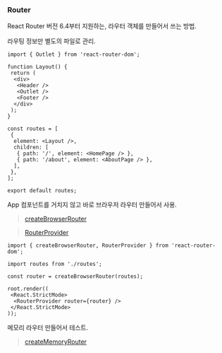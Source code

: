 ### Router

React Router 버전 6.4부터 지원하는, 라우터 객체를 만들어서 쓰는 방법.

라우팅 정보만 별도의 파일로 관리.

```tsx
import { Outlet } from 'react-router-dom';

function Layout() {
 return (
  <div>
   <Header />
   <Outlet />
   <Footer />
  </div>
 );
}

const routes = [
 {
  element: <Layout />,
  children: [
   { path: '/', element: <HomePage /> },
   { path: '/about', element: <AboutPage /> },
  ],
 },
];

export default routes;
```

App 컴포넌트를 거치지 않고 바로 브라우저 라우터 만들어서 사용.

> [createBrowserRouter](https://reactrouter.com/en/main/routers/create-browser-router)
>

> [RouterProvider](https://reactrouter.com/en/main/routers/router-provider)
>

```tsx
import { createBrowserRouter, RouterProvider } from 'react-router-dom';

import routes from './routes';

const router = createBrowserRouter(routes);

root.render((
 <React.StrictMode>
  <RouterProvider router={router} />
 </React.StrictMode>
));
```

메모리 라우터 만들어서 테스트.

> [createMemoryRouter](https://reactrouter.com/en/main/routers/create-memory-router)
>